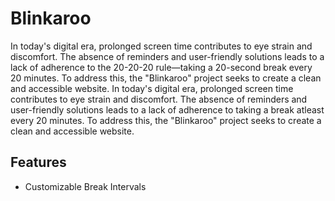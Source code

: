 # Blinkaroo
 In today's digital era, prolonged screen time contributes to eye strain and discomfort. The absence of reminders and user-friendly solutions leads to a lack of adherence to the 20-20-20 rule—taking a 20-second break every 20 minutes. To address this, the "Blinkaroo" project seeks to create a clean and accessible website. 
 In today's digital era, prolonged screen time contributes to eye strain and discomfort. The absence of reminders and user-friendly solutions leads to a lack of adherence to taking a break atleast every 20 minutes. To address this, the "Blinkaroo" project seeks to create a clean and accessible website. 

## Features
- Customizable Break Intervals

